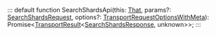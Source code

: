:::
default function SearchShardsApi(this: [That](./That.md), params?: [SearchShardsRequest](./SearchShardsRequest.md), options?: [TransportRequestOptionsWithMeta](./TransportRequestOptionsWithMeta.md)): Promise<[TransportResult](./TransportResult.md)<[SearchShardsResponse](./SearchShardsResponse.md), unknown>>;
:::
